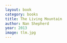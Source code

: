 ```yaml
---
layout: book
category: books
title: The Living Mountain
author: Nan Shepherd
year: 2013
image: tlm.jpg
---
```

